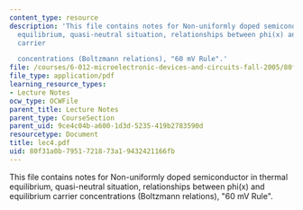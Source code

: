 ```yaml
---
content_type: resource
description: 'This file contains notes for Non-uniformly doped semiconductor in thermal
  equilibrium, quasi-neutral situation, relationships between phi(x) and equilibrium
  carrier

  concentrations (Boltzmann relations), "60 mV Rule".'
file: /courses/6-012-microelectronic-devices-and-circuits-fall-2005/80f31a0b7951721873a19432421166fb_lec4.pdf
file_type: application/pdf
learning_resource_types:
- Lecture Notes
ocw_type: OCWFile
parent_title: Lecture Notes
parent_type: CourseSection
parent_uid: 9ce4c04b-a600-1d3d-5235-419b2783590d
resourcetype: Document
title: lec4.pdf
uid: 80f31a0b-7951-7218-73a1-9432421166fb
---
```

This file contains notes for Non-uniformly doped semiconductor in thermal equilibrium, quasi-neutral situation, relationships between phi(x) and equilibrium carrier
concentrations (Boltzmann relations), "60 mV Rule".

